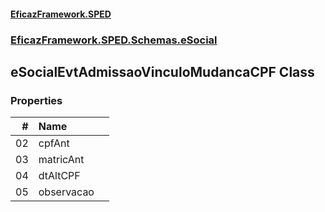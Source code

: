 #### [EficazFramework.SPED](EficazFrameworkSPED.md 'EficazFramework SPED')
### [EficazFramework.SPED.Schemas.eSocial](EficazFramework.SPED.Schemas.eSocial.md 'EficazFramework.SPED.Schemas.eSocial')

## eSocialEvtAdmissaoVinculoMudancaCPF Class
### Properties

| # | Name | |
| ---: | :--- | :--- |
| 02 | cpfAnt |  |
| 03 | matricAnt |  |
| 04 | dtAltCPF |  |
| 05 | observacao |  |
